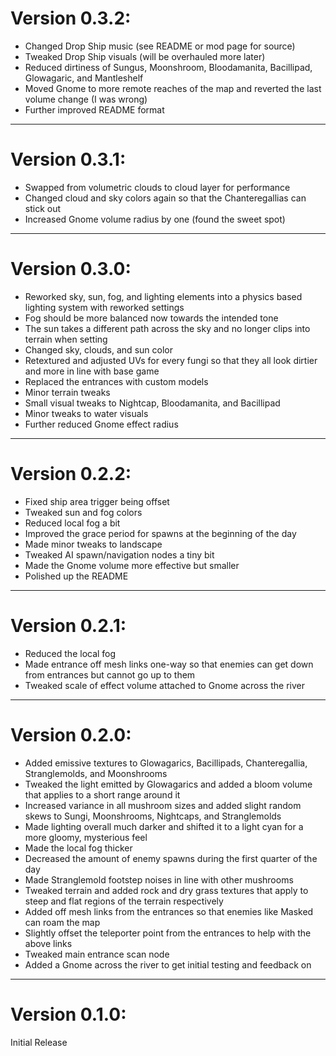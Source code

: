 # Version 0.3.2:

- Changed Drop Ship music (see README or mod page for source)
- Tweaked Drop Ship visuals (will be overhauled more later)
- Reduced dirtiness of Sungus, Moonshroom, Bloodamanita, Bacillipad, Glowagaric, and Mantleshelf
- Moved Gnome to more remote reaches of the map and reverted the last volume change (I was wrong)
- Further improved README format

---
# Version 0.3.1:

- Swapped from volumetric clouds to cloud layer for performance
- Changed cloud and sky colors again so that the Chanteregallias can stick out
- Increased Gnome volume radius by one (found the sweet spot)

---
# Version 0.3.0:

- Reworked sky, sun, fog, and lighting elements into a physics based lighting system with reworked settings
- Fog should be more balanced now towards the intended tone
- The sun takes a different path across the sky and no longer clips into terrain when setting
- Changed sky, clouds, and sun color
- Retextured and adjusted UVs for every fungi so that they all look dirtier and more in line with base game
- Replaced the entrances with custom models
- Minor terrain tweaks
- Small visual tweaks to Nightcap, Bloodamanita, and Bacillipad
- Minor tweaks to water visuals
- Further reduced Gnome effect radius

---
# Version 0.2.2:

- Fixed ship area trigger being offset
- Tweaked sun and fog colors
- Reduced local fog a bit
- Improved the grace period for spawns at the beginning of the day
- Made minor tweaks to landscape
- Tweaked AI spawn/navigation nodes a tiny bit
- Made the Gnome volume more effective but smaller
- Polished up the README

---
# Version 0.2.1:

- Reduced the local fog
- Made entrance off mesh links one-way so that enemies can get down from entrances but cannot go up to them
- Tweaked scale of effect volume attached to Gnome across the river

---
# Version 0.2.0:

- Added emissive textures to Glowagarics, Bacillipads, Chanteregallia, Stranglemolds, and Moonshrooms
- Tweaked the light emitted by Glowagarics and added a bloom volume that applies to a short range around it
- Increased variance in all mushroom sizes and added slight random skews to Sungi, Moonshrooms, Nightcaps, and Stranglemolds
- Made lighting overall much darker and shifted it to a light cyan for a more gloomy, mysterious feel
- Made the local fog thicker
- Decreased the amount of enemy spawns during the first quarter of the day
- Made Stranglemold footstep noises in line with other mushrooms
- Tweaked terrain and added rock and dry grass textures that apply to steep and flat regions of the terrain respectively
- Added off mesh links from the entrances so that enemies like Masked can roam the map
- Slightly offset the teleporter point from the entrances to help with the above links
- Tweaked main entrance scan node
- Added a Gnome across the river to get initial testing and feedback on

---
# Version 0.1.0:

Initial Release